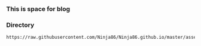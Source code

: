 ### This is space for blog 

### Directory
```
https://raw.githubusercontent.com/Ninja86/Ninja86.github.io/master/assets/article_images/blog/<filename>
```
